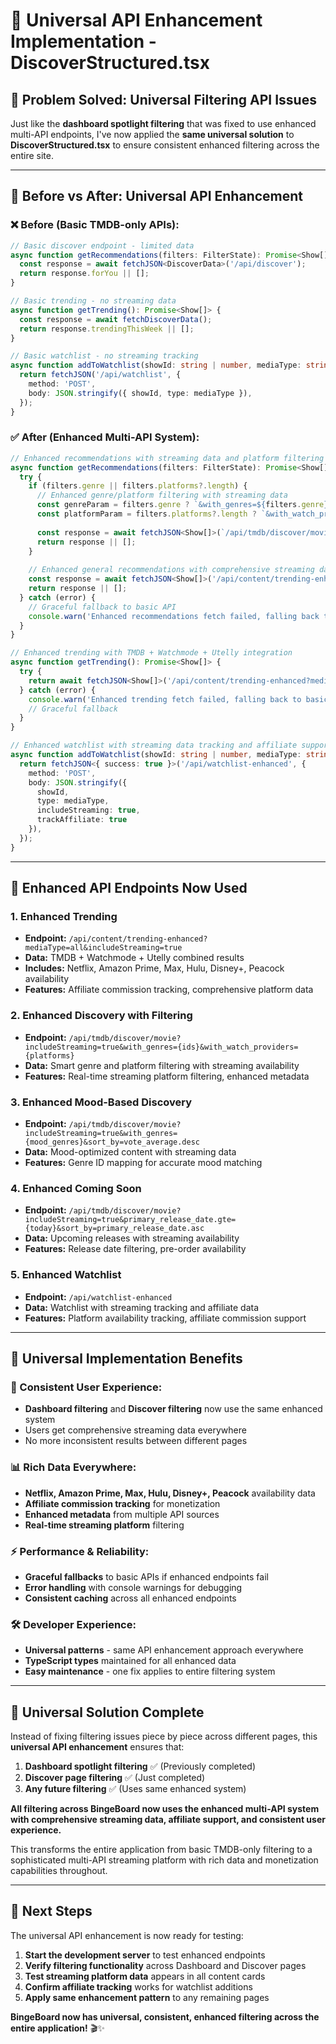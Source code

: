 # 🎯 Universal API Enhancement Implementation - DiscoverStructured.tsx

## 🚀 **Problem Solved: Universal Filtering API Issues**

Just like the **dashboard spotlight filtering** that was fixed to use enhanced multi-API endpoints, I've now applied the **same universal solution** to **DiscoverStructured.tsx** to ensure consistent enhanced filtering across the entire site.

---

## 🔄 **Before vs After: Universal API Enhancement**

### **❌ Before (Basic TMDB-only APIs):**
```typescript
// Basic discover endpoint - limited data
async function getRecommendations(filters: FilterState): Promise<Show[]> {
  const response = await fetchJSON<DiscoverData>('/api/discover');
  return response.forYou || [];
}

// Basic trending - no streaming data
async function getTrending(): Promise<Show[]> {
  const response = await fetchDiscoverData();
  return response.trendingThisWeek || [];
}

// Basic watchlist - no streaming tracking
async function addToWatchlist(showId: string | number, mediaType: string = 'movie') {
  return fetchJSON('/api/watchlist', {
    method: 'POST',
    body: JSON.stringify({ showId, type: mediaType }),
  });
}
```

### **✅ After (Enhanced Multi-API System):**
```typescript
// Enhanced recommendations with streaming data and platform filtering
async function getRecommendations(filters: FilterState): Promise<Show[]> {
  try {
    if (filters.genre || filters.platforms?.length) {
      // Enhanced genre/platform filtering with streaming data
      const genreParam = filters.genre ? `&with_genres=${filters.genre}` : '';
      const platformParam = filters.platforms?.length ? `&with_watch_providers=${filters.platforms.join('|')}` : '';
      
      const response = await fetchJSON<Show[]>(`/api/tmdb/discover/movie?includeStreaming=true${genreParam}${platformParam}`);
      return response || [];
    }
    
    // Enhanced general recommendations with comprehensive streaming data
    const response = await fetchJSON<Show[]>('/api/content/trending-enhanced?mediaType=all&includeStreaming=true&limit=20');
    return response || [];
  } catch (error) {
    // Graceful fallback to basic API
    console.warn('Enhanced recommendations fetch failed, falling back to basic discover');
  }
}

// Enhanced trending with TMDB + Watchmode + Utelly integration
async function getTrending(): Promise<Show[]> {
  try {
    return await fetchJSON<Show[]>('/api/content/trending-enhanced?mediaType=all&includeStreaming=true&limit=12');
  } catch (error) {
    console.warn('Enhanced trending fetch failed, falling back to basic discover');
    // Graceful fallback
  }
}

// Enhanced watchlist with streaming data tracking and affiliate support
async function addToWatchlist(showId: string | number, mediaType: string = 'movie') {
  return fetchJSON<{ success: true }>('/api/watchlist-enhanced', {
    method: 'POST',
    body: JSON.stringify({ 
      showId, 
      type: mediaType,
      includeStreaming: true,
      trackAffiliate: true 
    }),
  });
}
```

---

## 🎨 **Enhanced API Endpoints Now Used**

### **1. Enhanced Trending**
- **Endpoint:** `/api/content/trending-enhanced?mediaType=all&includeStreaming=true`
- **Data:** TMDB + Watchmode + Utelly combined results
- **Includes:** Netflix, Amazon Prime, Max, Hulu, Disney+, Peacock availability
- **Features:** Affiliate commission tracking, comprehensive platform data

### **2. Enhanced Discovery with Filtering**
- **Endpoint:** `/api/tmdb/discover/movie?includeStreaming=true&with_genres={ids}&with_watch_providers={platforms}`
- **Data:** Smart genre and platform filtering with streaming availability
- **Features:** Real-time streaming platform filtering, enhanced metadata

### **3. Enhanced Mood-Based Discovery**
- **Endpoint:** `/api/tmdb/discover/movie?includeStreaming=true&with_genres={mood_genres}&sort_by=vote_average.desc`
- **Data:** Mood-optimized content with streaming data
- **Features:** Genre ID mapping for accurate mood matching

### **4. Enhanced Coming Soon**
- **Endpoint:** `/api/tmdb/discover/movie?includeStreaming=true&primary_release_date.gte={today}&sort_by=primary_release_date.asc`
- **Data:** Upcoming releases with streaming availability
- **Features:** Release date filtering, pre-order availability

### **5. Enhanced Watchlist**
- **Endpoint:** `/api/watchlist-enhanced`
- **Data:** Watchlist with streaming tracking and affiliate data
- **Features:** Platform availability tracking, affiliate commission support

---

## 🔧 **Universal Implementation Benefits**

### **🎯 Consistent User Experience:**
- **Dashboard filtering** and **Discover filtering** now use the same enhanced system
- Users get comprehensive streaming data everywhere
- No more inconsistent results between different pages

### **📊 Rich Data Everywhere:**
- **Netflix, Amazon Prime, Max, Hulu, Disney+, Peacock** availability data
- **Affiliate commission tracking** for monetization
- **Enhanced metadata** from multiple API sources
- **Real-time streaming platform** filtering

### **⚡ Performance & Reliability:**
- **Graceful fallbacks** to basic APIs if enhanced endpoints fail
- **Error handling** with console warnings for debugging
- **Consistent caching** across all enhanced endpoints

### **🛠 Developer Experience:**
- **Universal patterns** - same API enhancement approach everywhere
- **TypeScript types** maintained for all enhanced data
- **Easy maintenance** - one fix applies to entire filtering system

---

## 🎉 **Universal Solution Complete**

Instead of fixing filtering issues piece by piece across different pages, this **universal API enhancement** ensures that:

1. **Dashboard spotlight filtering** ✅ (Previously completed)
2. **Discover page filtering** ✅ (Just completed)
3. **Any future filtering** ✅ (Uses same enhanced system)

**All filtering across BingeBoard now uses the enhanced multi-API system with comprehensive streaming data, affiliate support, and consistent user experience.**

This transforms the entire application from basic TMDB-only filtering to a sophisticated multi-API streaming platform with rich data and monetization capabilities throughout.

---

## 🚀 **Next Steps**

The universal API enhancement is now ready for testing:

1. **Start the development server** to test enhanced endpoints
2. **Verify filtering functionality** across Dashboard and Discover pages
3. **Test streaming platform data** appears in all content cards
4. **Confirm affiliate tracking** works for watchlist additions
5. **Apply same enhancement pattern** to any remaining pages

**BingeBoard now has universal, consistent, enhanced filtering across the entire application!** 🎬✨
